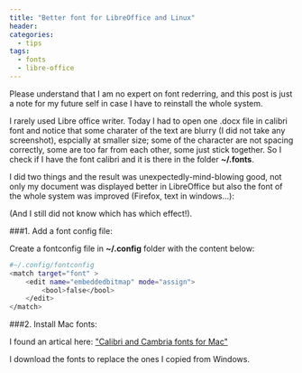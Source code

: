 ```yaml
---
title: "Better font for LibreOffice and Linux"
header:
categories:
  - tips
tags:
  - fonts  
  - libre-office
---
```


Please understand that I am no expert on font rederring, and this post is just a note for my future self in case I have to reinstall the whole system.

I rarely used Libre office writer. Today I had to open one .docx file in calibri font and notice that some charater of the text are blurry (I did not take any screenshot), espcially at smaller size; some of the character are not spacing correctly, some are too far from each other, some just stick together. So I check if I have the font calibri and it is there in the folder **~/.fonts**.

I did two things and the result was unexpectedly-mind-blowing good, not only my document was displayed better in LibreOffice but also the font of the whole system was improved (Firefox, text in windows...):

(And I still did not know which has which effect!).

###1. Add a font config file:

Create a fontconfig file in **~/.config** folder with the content below:

```bash
#~/.config/fontconfig
<match target="font" >
    <edit name="embeddedbitmap" mode="assign">
        <bool>false</bool>
    </edit>
</match>

```

###2. Install Mac fonts:

I found an artical here: ["Calibri and Cambria fonts for Mac"](https://www.rmtweb.co.uk/calibri-and-cambria-fonts-for-mac) 

I download the fonts to replace the ones I copied from Windows.